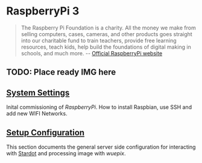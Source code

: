 # RaspberryPi 3
> The Raspberry Pi Foundation is a charity. All the money we make from selling computers, cases, cameras, and other products goes straight into our charitable fund to train teachers, provide free learning resources, teach kids, help build the foundations of digital making in schools, and much more.
> -- [Official RaspberryPi website](www.raspberrypi.org/)

## TODO: Place ready IMG here

## [System Settings](./system_settings.md)
Inital commissioning of *RaspberryPi*. How to install Raspbian, use SSH and add new WIFI Networks.


## [Setup Configuration](./setup_configuration.md)
This section documents the general server side configuration for interacting with [Stardot](./stardot/README.md) and processing image with *wuepix*.
